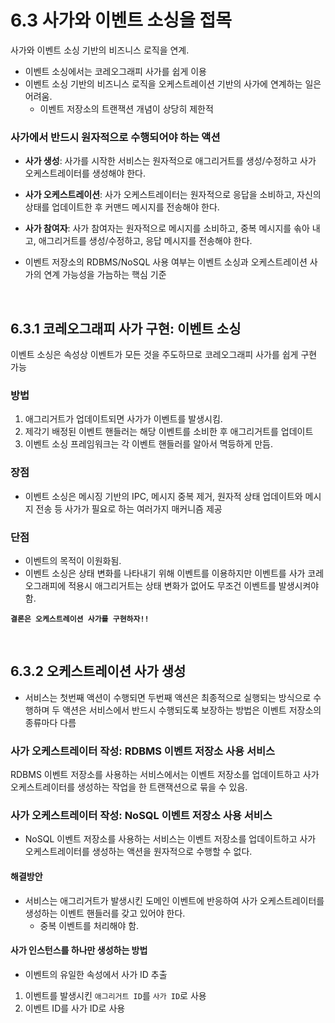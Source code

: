 # 6.3 사가와 이벤트 소싱을 접목

사가와 이벤트 소싱 기반의 비즈니스 로직을 연계.

-   이벤트 소싱에서는 코레오그래피 사가를 쉽게 이용
-   이벤트 소싱 기반의 비즈니스 로직을 오케스트레이션 기반의 사가에 연계하는 일은 어려움.
    -   이벤트 저장소의 트랜잭션 개념이 상당히 제한적

### 사가에서 반드시 원자적으로 수행되어야 하는 액션

-   <b>사가 생성</b>: 사가를 시작한 서비스는 원자적으로 애그리거트를 생성/수정하고 사가 오케스트레이터를 생성해야 한다.
-   <b>사가 오케스트레이션</b>: 사가 오케스트레이터는 원자적으로 응답을 소비하고, 자신의 상태를 업데이트한 후 커맨드 메시지를 전송해야 한다.
-   <b>사가 참여자</b>: 사가 참여자는 원자적으로 메시지를 소비하고, 중복 메시지를 솎아 내고, 애그리거트를 생성/수정하고, 응답 메시지를 전송해야 한다.

-   이벤트 저장소의 RDBMS/NoSQL 사용 여부는 이벤트 소싱과 오케스트레이션 사가의 연계 가능성을 가늠하는 핵심 기준

<br />

## 6.3.1 코레오그래피 사가 구현: 이벤트 소싱

이벤트 소싱은 속성상 이벤트가 모든 것을 주도하므로 코레오그래피 사가를 쉽게 구현 가능

### 방법

1. 애그리거트가 업데이트되면 사가가 이벤트를 발생시킴.
2. 제각기 배정된 이벤트 핸들러는 해당 이벤트를 소비한 후 애그리거트를 업데이트
3. 이벤트 소싱 프레임워크는 각 이벤트 핸들러를 알아서 멱등하게 만듬.

### 장점

-   이벤트 소싱은 메시징 기반의 IPC, 메시지 중복 제거, 원자적 상태 업데이트와 메시지 전송 등 사가가 필요로 하는 여러가지 매커니즘 제공

### 단점

-   이벤트의 목적이 이원화됨.
-   이벤트 소싱은 상태 변화를 나타내기 위해 이벤트를 이용하지만 이벤트를 사가 코레오그래피에 적용시 애그리거트는 상태 변화가 없어도 무조건 이벤트를 발생시켜야 함.

<b>`결론은 오케스트레이션 사가를 구현하자!!`</b>

<br />

## 6.3.2 오케스트레이션 사가 생성

-   서비스는 첫번째 액션이 수행되면 두번째 액션은 최종적으로 실행되는 방식으로 수행하며 두 액션은 서비스에서 반드시 수행되도록 보장하는 방법은 이벤트 저장소의 종류마다 다름

### 사가 오케스트레이터 작성: RDBMS 이벤트 저장소 사용 서비스

RDBMS 이벤트 저장소를 사용하는 서비스에서는 이벤트 저장소를 업데이트하고 사가 오케스트레이터를 생성하는 작업을 한 트랜잭션으로 묶을 수 있음.

### 사가 오케스트레이터 작성: NoSQL 이벤트 저장소 사용 서비스

-   NoSQL 이벤트 저장소를 사용하는 서비스는 이벤트 저장소를 업데이트하고 사가 오케스트레이터를 생성하는 액션을 원자적으로 수행할 수 없다.

#### 해결방안

-   서비스는 애그리거트가 발생시킨 도메인 이벤트에 반응하여 사가 오케스트레이터를 생성하는 이벤트 핸들러를 갖고 있어야 한다.
    -   중복 이벤트를 처리해야 함.

#### 사가 인스턴스를 하나만 생성하는 방법

-   이벤트의 유일한 속성에서 사가 ID 추출

1. 이벤트를 발생시킨 `애그리거트 ID`를 `사가 ID`로 사용
2. 이벤트 ID를 사가 ID로 사용
